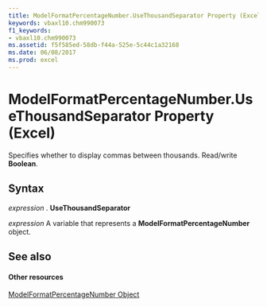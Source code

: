 ```yaml
---
title: ModelFormatPercentageNumber.UseThousandSeparator Property (Excel)
keywords: vbaxl10.chm990073
f1_keywords:
- vbaxl10.chm990073
ms.assetid: f5f585ed-58db-f44a-525e-5c44c1a32168
ms.date: 06/08/2017
ms.prod: excel
---
```



# ModelFormatPercentageNumber.UseThousandSeparator Property (Excel)

Specifies whether to display commas between thousands. Read/write **Boolean**.


## Syntax

 _expression_ . **UseThousandSeparator**

 _expression_ A variable that represents a **ModelFormatPercentageNumber** object.


## See also


#### Other resources


[ModelFormatPercentageNumber Object](modelformatpercentagenumber-object-excel.md)


